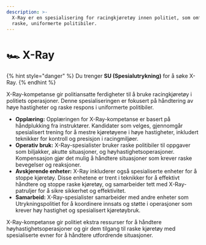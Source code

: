 ```yaml
---
description: >-
  X-Ray er en spesialisering for racingkjøretøy innen politiet, som omfatter
  raske, uniformerte politibiler.
---
```


# 🏎️ X-Ray

{% hint style="danger" %}
Du trenger **SU (Spesialutrykning)** for å søke X-Ray.&#x20;
{% endhint %}

X-Ray-kompetanse gir politiansatte ferdigheter til å bruke racingkjøretøy i politiets operasjoner. Denne spesialiseringen er fokusert på håndtering av høye hastigheter og raske respons i uniformerte politibiler.

* **Opplæring:** Opplæringen for X-Ray-kompetanse er basert på håndplukking fra instruktører. Kandidater som velges, gjennomgår spesialisert trening for å mestre kjøretøyene i høye hastigheter, inkludert teknikker for kontroll og presisjon i racingmiljøer.
* **Operativ bruk:** X-Ray-spesialister bruker raske politibiler til oppgaver som biljakker, akutte situasjoner, og høyhastighetsoperasjoner. Kompensasjon gjør det mulig å håndtere situasjoner som krever raske bevegelser og reaksjoner.
* **Avskjerende enheter:** X-Ray inkluderer også spesialiserte enheter for å stoppe kjøretøy. Disse enhetene er trent i teknikker for å effektivt håndtere og stoppe raske kjøretøy, og samarbeider tett med X-Ray-patruljer for å sikre sikkerhet og effektivitet.
* **Samarbeid:** X-Ray-spesialister samarbeider med andre enheter som Utrykningspolitiet for å koordinere innsats og støtte i operasjoner som krever høy hastighet og spesialisert kjøretøybruk.

X-Ray-kompetanse gir politiet ekstra ressurser for å håndtere høyhastighetsoperasjoner og gir dem tilgang til raske kjøretøy med spesialiserte evner for å håndtere utfordrende situasjoner.
